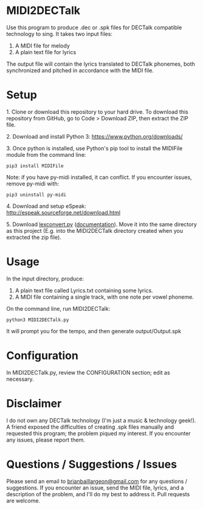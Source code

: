 # MIDI2DECTalk

Use this program to produce .dec or .spk files for DECTalk compatible technology to sing.
It takes two input files:
1. A MIDI file for melody
2. A plain text file for lyrics

The output file will contain the lyrics translated to DECTalk phonemes, both synchronized and pitched in accordance with the MIDI file.

# Setup

1\. Clone or download this repository to your hard drive.
To download this repository from GitHub, go to Code > Download ZIP, then extract the ZIP file.

2\. Download and install Python 3:
https://www.python.org/downloads/

3\. Once python is installed, use Python's pip tool to install the MIDIFile module from the command line:
```
pip3 install MIDIFile
```
Note: if you have py-midi installed, it can conflict. If you encounter issues, remove py-midi with:
```
pip3 uninstall py-midi
```

4\. Download and setup eSpeak:
http://espeak.sourceforge.net/download.html

5\. Download [lexconvert.py](https://github.com/ssb22/lexconvert/raw/master/lexconvert.py) ([documentation](https://ssb22.user.srcf.net/gradint/lexconvert.html)).
Move it into the same directory as this project (E.g. into the MIDI2DECTalk directory created when you extracted the zip file).


# Usage

In the input directory, produce:
1. A plain text file called Lyrics.txt containing some lyrics.
2. A MIDI file containing a single track, with one note per vowel phoneme.

On the command line, run MIDI2DECTalk:
```
python3 MIDI2DECTalk.py
```

It will prompt you for the tempo, and then generate output/Output.spk


# Configuration

In MIDI2DECTalk.py, review the CONFIGURATION section; edit as necessary.

# Disclaimer

I do not own any DECTalk technology (I'm just a music & technology geek!). A friend exposed the difficulties of creating .spk files manually and requested this program; the problem piqued my interest. If you encounter any issues, please report them.

# Questions / Suggestions / Issues

Please send an email to brianbaillargeon@gmail.com for any questions / suggestions. If you encounter an issue, send the MIDI file, lyrics, and a description of the problem, and I'll do my best to address it. Pull requests are welcome.
